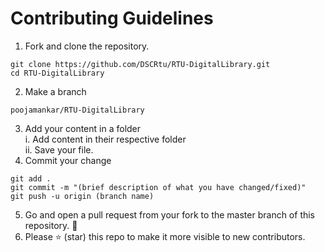 # Contributing Guidelines
1. Fork and clone the repository.
```
git clone https://github.com/DSCRtu/RTU-DigitalLibrary.git
cd RTU-DigitalLibrary
```
2. Make a branch 
```
poojamankar/RTU-DigitalLibrary 
```
3. Add your content in a folder<br>
i. Add content in their respective folder<br>
ii.  Save your file.
4. Commit your change
```
git add .
git commit -m "(brief description of what you have changed/fixed)"
git push -u origin (branch name)
```
5. Go and open a pull request from your fork to the master branch of this repository. 🎉
6. Please ⭐ (star) this repo to make it more visible to new contributors.
